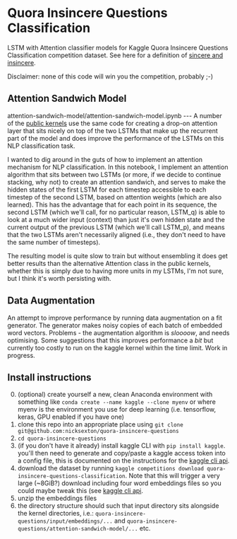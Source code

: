 # Quora Insincere Questions Classification 
LSTM with Attention classifier models for Kaggle Quora Insincere Questions Classification competition dataset. See here for a definition of [sincere and insincere](https://www.kaggle.com/c/quora-insincere-questions-classification/discussion/77691#456365). 

Disclaimer: none of this code will win you the competition, probably ;-) 

## Attention Sandwich Model
attention-sandwich-model/attention-sandwich-model.ipynb --- A number of the [public kernels](https://www.kaggle.com/shujian/different-embeddings-with-attention-fork-fork) use the same code for creating a drop-on attention layer that sits nicely on top of the two LSTMs that make up the recurrent part of the model and does improve the performance of the LSTMs on this NLP classification task.

I wanted to dig around in the guts of how to implement an attention mechanism for NLP classification. In this notebook, I  implement an attention algorithm that sits between two LSTMs (or more, if we decide to continue stacking, why not) to create an attention sandwich, and serves to make the hidden states of the first LSTM for each timestep accessible to each timestep of the second LSTM, based on attention weights (which are also learned). This has the advantage that for each point in its sequence, the second LSTM (which we'll call, for no particular reason, LSTM_q) is able to look at a much wider input (context) than just it's own hidden state and the current output of the previous LSTM (which we'll call LSTM_p), and means that the two LSTMs aren't necessarily aligned (i.e., they don't need to have the same number of timesteps).

The resulting model is quite slow to train but without ensembling it does get better results than the alternative Attention class in the public kernels, whether this is simply due to having more units in my LSTMs, I'm not sure, but I think it's worth persisting with.

## Data Augmentation
An attempt to improve performance by running data augmentation on a fit generator. The generator makes noisy copies of each batch of embedded word vectors. Problems - the augmentation algorithm is *sloooow*, and needs optimising. Some suggestions that this improves performance a *bit* but currently too costly to run on the kaggle kernel within the time limit. Work in progress.

## Install instructions
0. (optional) create yourself a new, clean Anaconda environment with something like `conda create --name kaggle --clone myenv` or where myenv is the environment you use for deep learning (i.e. tensorflow, keras, GPU enabled if you have one)
1. clone this repo into an appropriate place using `git clone git@github.com:nicksexton/quora-insincere-questions`
2. `cd quora-insincere-questions`
2. (if you don't have it already) install kaggle CLI with `pip install kaggle`. you'll then need to generate and copy/paste a kaggle access token into a config file, this is documented on the instructions for the [kaggle cli api](https://github.com/Kaggle/kaggle-api).
3. download the dataset by running `kaggle competitions download quora-insincere-questions-classification`. Note that this will trigger a very large (~8GiB?) download including four word embeddings files so you could maybe tweak this (see [kaggle cli api](https://github.com/Kaggle/kaggle-api).
4. unzip the embeddings files
5. the directory structure should such that input directory sits alongside the kernel directories, i.e.: `quora-insincere-questions/input/embeddings/...` and `quora-insincere-questions/attention-sandwich-model/...` etc.
